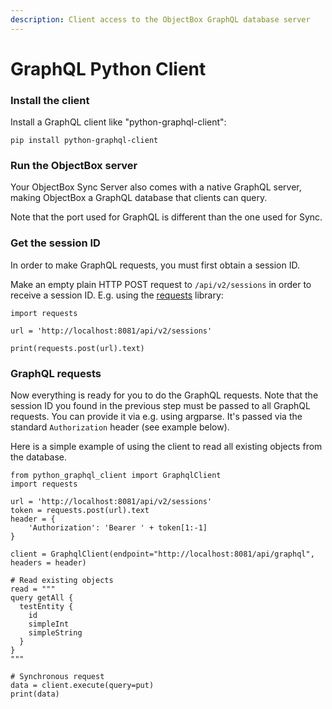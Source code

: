 ```yaml
---
description: Client access to the ObjectBox GraphQL database server
---
```


# GraphQL Python Client

### Install the client

Install a GraphQL client like "python-graphql-client":

```
pip install python-graphql-client
```

### Run the ObjectBox server

Your ObjectBox Sync Server also comes with a native GraphQL server, making ObjectBox a GraphQL database that clients  can query.

Note that the port used for GraphQL is different than the one used for Sync.

### Get the session ID

In order to make GraphQL requests, you must first obtain a session ID.

Make an empty plain HTTP POST request to `/api/v2/sessions` in order to receive a session ID. E.g. using the [requests](https://pypi.org/project/requests/) library:

```
import requests

url = 'http://localhost:8081/api/v2/sessions'

print(requests.post(url).text)
```

### GraphQL requests

Now everything is ready for you to do the GraphQL requests. Note that the session ID you found in the previous step must be passed to all GraphQL requests. You can provide it via e.g. using argparse. It's passed via the standard `Authorization` header (see example below).

Here is a simple example of using the client to read all existing objects from the database.

```
from python_graphql_client import GraphqlClient
import requests

url = 'http://localhost:8081/api/v2/sessions'
token = requests.post(url).text
header = {
    'Authorization': 'Bearer ' + token[1:-1]
}

client = GraphqlClient(endpoint="http://localhost:8081/api/graphql", headers = header)

# Read existing objects
read = """
query getAll {
  testEntity {
    id
    simpleInt
    simpleString
  }
}
"""

# Synchronous request
data = client.execute(query=put)
print(data)
```

